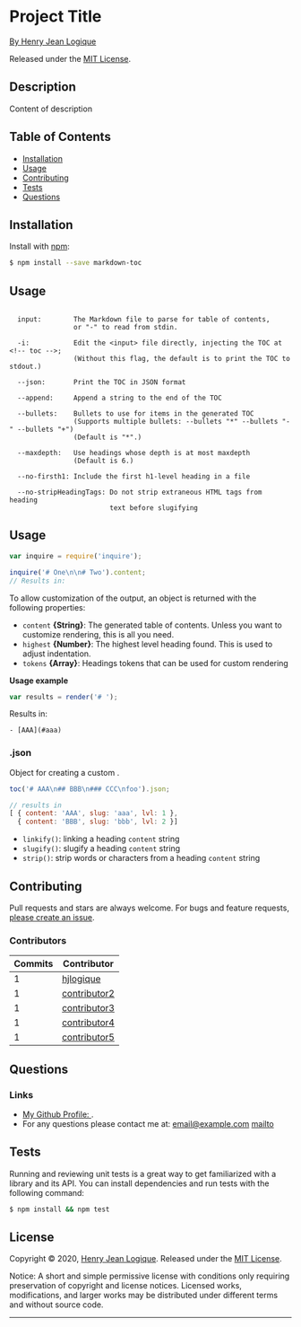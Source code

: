 # Project Title  

[By Henry Jean Logique](https://github.com/hjlogique)

Released under the [MIT License](LICENSE).

## Description

Content of description


## Table of Contents

- [Installation](#installation)
- [Usage](#usage)
- [Contributing](#contributing)
- [Tests](#tests)
- [Questions](#questions)


## Installation

Install with [npm](https://www.npmjs.com/):

```sh
$ npm install --save markdown-toc
```

## Usage

```

  input:        The Markdown file to parse for table of contents,
                or "-" to read from stdin.

  -i:           Edit the <input> file directly, injecting the TOC at <!-- toc -->;
                (Without this flag, the default is to print the TOC to stdout.)

  --json:       Print the TOC in JSON format

  --append:     Append a string to the end of the TOC

  --bullets:    Bullets to use for items in the generated TOC
                (Supports multiple bullets: --bullets "*" --bullets "-" --bullets "+")
                (Default is "*".)

  --maxdepth:   Use headings whose depth is at most maxdepth
                (Default is 6.)

  --no-firsth1: Include the first h1-level heading in a file

  --no-stripHeadingTags: Do not strip extraneous HTML tags from heading
                         text before slugifying
```

## Usage

```js
var inquire = require('inquire');

inquire('# One\n\n# Two').content;
// Results in:

```

To allow customization of the output, an object is returned with the following properties:

* `content` **{String}**: The generated table of contents. Unless you want to customize rendering, this is all you need.
* `highest` **{Number}**: The highest level heading found. This is used to adjust indentation.
* `tokens` **{Array}**: Headings tokens that can be used for custom rendering

**Usage example**

```js
var results = render('# ');
```

Results in:

```
- [AAA](#aaa)
```

### .json

Object for creating a custom .

```js
toc('# AAA\n## BBB\n### CCC\nfoo').json;

// results in
[ { content: 'AAA', slug: 'aaa', lvl: 1 },
  { content: 'BBB', slug: 'bbb', lvl: 2 }]
```

* `linkify()`: linking a heading `content` string
* `slugify()`: slugify a heading `content` string
* `strip()`: strip words or characters from a heading `content` string

## Contributing

Pull requests and stars are always welcome. For bugs and feature requests, [please create an issue](../../issues/new).

### Contributors

| **Commits** | **Contributor** |  
| --- | --- |  
| 1 | [hjlogique](https://github.com/hjlogique) |  
| 1   | [contributor2](https://github.com/stefanwalther) |  
| 1   | [contributor3](https://github.com/Marsup) |  
| 1   | [contributor4](https://github.com/dvcrn) |  
| 1   | [contributor5](https://github.com/maxogden) |  


## Questions

### Links

* [My Github Profile: ](https://github.com/hjlogique).
*  For any questions please contact me at: <email@example.com>  [mailto](mailto:email@example.com) 


## Tests

Running and reviewing unit tests is a great way to get familiarized with a library and its API. You can install dependencies and run tests with the following command:

```sh
$ npm install && npm test
```

## License
Copyright © 2020, [Henry Jean Logique](https://github.com/hjlogique).
Released under the [MIT License](LICENSE).

Notice: A short and simple permissive license with conditions only requiring preservation of copyright and license notices. Licensed works, modifications, and larger works may be distributed under different terms and without source code.
***